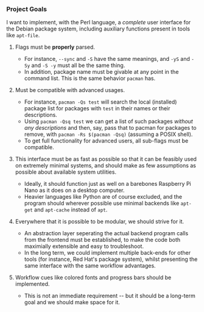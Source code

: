 ### Project Goals

I want to implement, with the Perl language, a *complete* user interface for the Debian package system, including auxiliary functions present in tools like `apt-file`.

1. Flags must be **properly** parsed.
	* For instance, `--sync` and `-S` have the same meanings, and `-yS` and `-Sy` and `-S -y` must all be the same thing.
	* In addition, package name must be givable at any point in the command list. This is the same behavior `pacman` has.

2. Must be compatible with advanced usages. 
	* For instance, `pacman -Qs test` will search the local (installed) package list for packages with `test` in their names or their descriptions. 
	* Using `pacman -Qsq test` we can get a list of such packages *without any descriptions* and then, say, pass that to pacman for packages to remove, with `pacman -Rs $(pacman -Qsq)` (assuming a POSIX shell).
	* To get full functionality for advanced users, all sub-flags must be compatible.
	
3. This interface must be as fast as possible so that it can be feasibly used on extremely minimal systems, and should make as few assumptions as possible about available system utilities.
	* Ideally, it should function just as well on a barebones Raspberry Pi Nano as it does on a desktop computer.
	* Heavier languages like Python are of course excluded, and the program should wherever possible use minimal backends like `apt-get` and `apt-cache` instead of `apt`.
	
3. Everywhere that it is possible to be modular, we should strive for it.
	*  An abstraction layer seperating the actual backend program calls from the frontend must be established, to make the code both maximially extensible and easy to troubleshoot.
	* In the long term, we could implement multiple back-ends for other tools (for instance, Red Hat's package system), whilst presenting the same interface with the same workflow advantages.

4. Workflow cues like colored fonts and progress bars should be implemented.
	* This is not an immediate requirement -- but it should be a long-term goal and we should make space for it.
